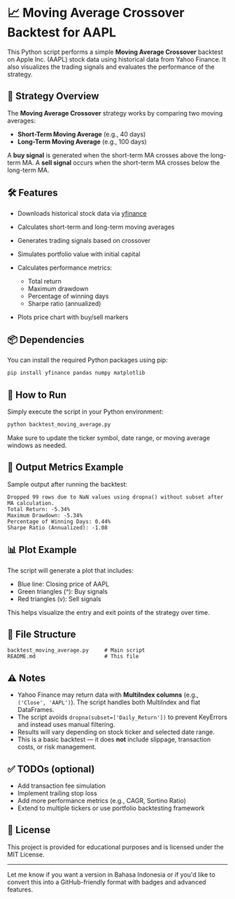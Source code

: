 # 📈 Moving Average Crossover Backtest for AAPL

This Python script performs a simple **Moving Average Crossover** backtest on Apple Inc. (AAPL) stock data using historical data from Yahoo Finance. It also visualizes the trading signals and evaluates the performance of the strategy.

## 🧠 Strategy Overview

The **Moving Average Crossover** strategy works by comparing two moving averages:

* **Short-Term Moving Average** (e.g., 40 days)
* **Long-Term Moving Average** (e.g., 100 days)

A **buy signal** is generated when the short-term MA crosses above the long-term MA.
A **sell signal** occurs when the short-term MA crosses below the long-term MA.

## 🛠 Features

* Downloads historical stock data via [yfinance](https://pypi.org/project/yfinance/)
* Calculates short-term and long-term moving averages
* Generates trading signals based on crossover
* Simulates portfolio value with initial capital
* Calculates performance metrics:

  * Total return
  * Maximum drawdown
  * Percentage of winning days
  * Sharpe ratio (annualized)
* Plots price chart with buy/sell markers

## 📦 Dependencies

You can install the required Python packages using pip:

```bash
pip install yfinance pandas numpy matplotlib
```

## 🚀 How to Run

Simply execute the script in your Python environment:

```bash
python backtest_moving_average.py
```

Make sure to update the ticker symbol, date range, or moving average windows as needed.

## 🧾 Output Metrics Example

Sample output after running the backtest:

```
Dropped 99 rows due to NaN values using dropna() without subset after MA calculation.
Total Return: -5.34%
Maximum Drawdown: -5.34%
Percentage of Winning Days: 0.44%
Sharpe Ratio (Annualized): -1.08
```

## 📊 Plot Example

The script will generate a plot that includes:

* Blue line: Closing price of AAPL
* Green triangles (^): Buy signals
* Red triangles (v): Sell signals

This helps visualize the entry and exit points of the strategy over time.

## 📁 File Structure

```
backtest_moving_average.py     # Main script
README.md                      # This file
```

## ⚠️ Notes

* Yahoo Finance may return data with **MultiIndex columns** (e.g., `('Close', 'AAPL')`). The script handles both MultiIndex and flat DataFrames.
* The script avoids `dropna(subset=['Daily_Return'])` to prevent KeyErrors and instead uses manual filtering.
* Results will vary depending on stock ticker and selected date range.
* This is a basic backtest — it does **not** include slippage, transaction costs, or risk management.

## ✅ TODOs (optional)

* Add transaction fee simulation
* Implement trailing stop loss
* Add more performance metrics (e.g., CAGR, Sortino Ratio)
* Extend to multiple tickers or use portfolio backtesting framework

## 📜 License

This project is provided for educational purposes and is licensed under the MIT License.

---

Let me know if you want a version in Bahasa Indonesia or if you'd like to convert this into a GitHub-friendly format with badges and advanced features.
